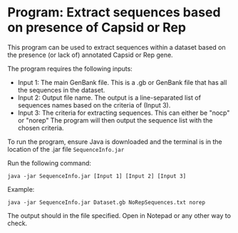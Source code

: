 # Program: Extract sequences based on presence of Capsid or Rep

This program can be used to extract sequences within a dataset based on the presence (or lack of) annotated Capsid or Rep gene. 

The program requires the following inputs:
- Input 1: The main GenBank file. This is a .gb or GenBank file that has all the sequences in the dataset.
- Input 2: Output file name. The output is a line-separated list of sequences names based on the criteria of (Input 3).
- Input 3: The criteria for extracting sequences. This can either be "nocp" or "norep" The program will then output the sequence list with the chosen criteria.

To run the program, ensure Java is downloaded and the terminal is in the location of the .jar file ```SequenceInfo.jar```

Run the following command: 
```
java -jar SequenceInfo.jar [Input 1] [Input 2] [Input 3]
```
Example: 
```
java -jar SequenceInfo.jar Dataset.gb NoRepSequences.txt norep
```
The output should in the file specified. Open in Notepad or any other way to check.